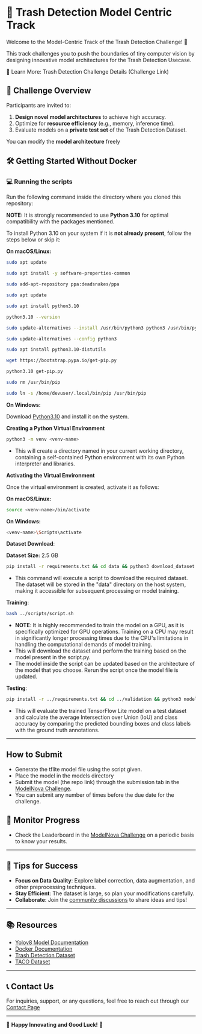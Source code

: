 # 🚀 **Trash Detection Model Centric Track**

Welcome to the Model-Centric Track of the Trash Detection Challenge! 🎉

This track challenges you to push the boundaries of tiny computer vision by designing innovative model architectures for the Trash Detection Usecase.

🔗 Learn More: Trash Detection Challenge Details (Challenge Link)


## 🌟 **Challenge Overview**

Participants are invited to:

1. **Design novel model architectures** to achieve high accuracy.
2. Optimize for **resource efficiency** (e.g., memory, inference time).
3. Evaluate models on a **private test set** of the Trash Detection Dataset.

You can modify the **model architecture** freely

## 🛠️ **Getting Started Without Docker**

### 💻 **Running the scripts**

Run the following command inside the directory where you cloned this repository:

**NOTE:** It is strongly recommended to use **Python 3.10** for optimal compatibility with the packages mentioned.

To install Python 3.10 on your system if it is **not already present**, follow the steps below or skip it:

**On macOS/Linux:**

```bash
sudo apt update

sudo apt install -y software-properties-common

sudo add-apt-repository ppa:deadsnakes/ppa

sudo apt update

sudo apt install python3.10

python3.10 --version

sudo update-alternatives --install /usr/bin/python3 python3 /usr/bin/python3.10 1

sudo update-alternatives --config python3

sudo apt install python3.10-distutils

wget https://bootstrap.pypa.io/get-pip.py

python3.10 get-pip.py

sudo rm /usr/bin/pip

sudo ln -s /home/devuser/.local/bin/pip /usr/bin/pip
```

**On Windows:**

Download [Python3.10](https://www.python.org/ftp/python/3.10.11/python-3.10.11-amd64.exe) and install it on the system.

**Creating a Python Virtual Environment**

```bash
python3 -m venv <venv-name>
```

- This will create a directory named <venv-name> in your current working directory, containing a self-contained Python environment with its own Python interpreter and libraries.

**Activating the Virtual Environment**

Once the virtual environment is created, activate it as follows:

**On macOS/Linux:**

```bash
source <venv-name>/bin/activate
```

**On Windows:**

```bash
<venv-name>\Scripts\activate
```

**Dataset Download**:

**Dataset Size:** 2.5 GB

```bash
pip install -r requirements.txt && cd data && python3 download_dataset.py
```
- This command will execute a script to download the required dataset. The dataset will be stored in the "data" directory on the host system, making it accessible for subsequent processing or model training.

**Training**:

```bash
bash ../scripts/script.sh
```

- **NOTE**: It is highly recommended to train the model on a GPU, as it is specifically optimized for GPU operations. Training on a CPU may result in significantly longer processing times due to the CPU's limitations in handling the computational demands of model training.
- This will download the dataset and perform the training based on the model present in the script.py.
- The model inside the script can be updated based on the architecture of the model that you choose. Rerun the script once the model file is updated.

**Testing**:

```bash
pip install -r ../requirements.txt && cd ../validation && python3 model_validation.py
```

- This will evaluate the trained TensorFlow Lite model on a test dataset and calculate the average Intersection over Union (IoU) and class accuracy by comparing the predicted bounding boxes and class labels with the ground truth annotations.

---
## **How to Submit**

- Generate the tflite model file using the script given.
- Place the model in the models directory
- Submit the model (the repo link) through the submission tab in the [ModelNova Challenge](https://modelnova.ai/).
- You can submit any number of times before the due date for the challenge.

## 🌟 Monitor Progress

- Check the Leaderboard in the [ModelNova Challenge](https://modelnova.ai/) on a periodic basis to know your results.

---

## 🎯 **Tips for Success**

- **Focus on Data Quality**: Explore label correction, data augmentation, and other preprocessing techniques.
- **Stay Efficient**: The dataset is large, so plan your modifications carefully.
- **Collaborate**: Join the [community discussions](#) to share ideas and tips!

---

## 📚 **Resources**

- [Yolov8 Model Documentation](https://docs.ultralytics.com/models/yolov8/)
- [Docker Documentation](https://docs.docker.com/)
- [Trash Detection Dataset](https://universe.roboflow.com/nora-slimani/trash-detection-otdmj)
- [TACO Dataset](http://tacodataset.org/)

---

## 📞 **Contact Us**

For inquiries, support, or any questions, feel free to reach out through our [Contact Page](https://modelnova.ai/contact-us)

---

🌟 **Happy Innovating and Good Luck!** 🌟
